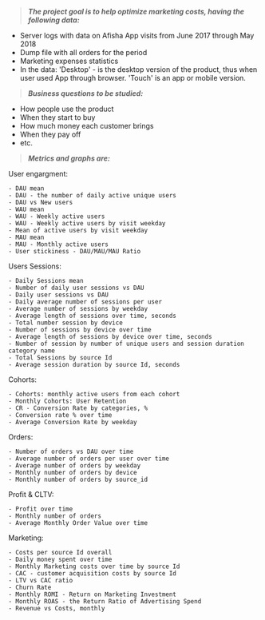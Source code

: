 >***The project goal is to help optimize marketing costs, having the following data:***

- Server logs with data on Afisha App visits from June 2017 through May 2018
- Dump file with all orders for the period
- Marketing expenses statistics
- In the data: 'Desktop' - is the desktop version of the product, thus when user used App through browser. 'Touch' is an app or mobile version.

>***Business questions to be studied:***

- How people use the product
- When they start to buy
- How much money each customer brings
- When they pay off
- etc.

>***Metrics and graphs are:***

User engargment:

    - DAU mean
    - DAU - the number of daily active unique users  
    - DAU vs New users  
    - WAU mean
    - WAU - Weekly active users  
    - WAU - Weekly active users by visit weekday  
    - Mean of active users by visit weekday  
    - MAU mean
    - MAU - Monthly active users
    - User stickiness - DAU/MAU/MAU Ratio
  
Users Sessions:

    - Daily Sessions mean
    - Number of daily user sessions vs DAU  
    - Daily user sessions vs DAU  
    - Daily average number of sessions per user  
    - Average number of sessions by weekday  
    - Average length of sessions over time, seconds  
    - Total number session by device  
    - Number of sessions by device over time  
    - Average length of sessions by device over time, seconds  
    - Number of session by number of unique users and session duration category name  
    - Total Sessions by source Id  
    - Average session duration by source Id, seconds  

Cohorts:

    - Cohorts: monthly active users from each cohort
    - Monthly Cohorts: User Retention
    - CR - Conversion Rate by categories, %
    - Conversion rate % over time
    - Average Conversion Rate by weekday

Orders:

    - Number of orders vs DAU over time
    - Average number of orders per user over time
    - Average number of orders by weekday
    - Monthly number of orders by device
    - Monthly number of orders by source_id

Profit & CLTV:

    - Profit over time
    - Monthly number of orders
    - Average Monthly Order Value over time

Marketing:

    - Costs per source Id overall
    - Daily money spent over time
    - Monthly Marketing costs over time by source Id
    - CAC - customer acquisition costs by source Id
    - LTV vs CAC ratio
    - Churn Rate
    - Monthly ROMI - Return on Marketing Investment
    - Monthly ROAS - the Return Ratio of Advertising Spend
    - Revenue vs Costs, monthly



